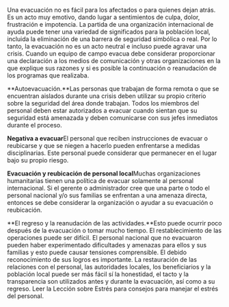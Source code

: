[Title]: # (Consideraciones)
[Difficulty]: # (Principiante)
[Order]: # (5)

Una evacuación no es fácil para los afectados o para quienes dejan atrás. Es un acto muy emotivo, dando lugar a sentimientos de culpa, dolor, frustración e impotencia. La partida de una organización internacional de ayuda puede tener una variedad de significados para la población local, incluida la eliminación de una barrera de seguridad simbólica o real. Por lo tanto, la evacuación no es un acto neutral e incluso puede agravar una crisis. Cuando un equipo de campo evacua debe considerar proporcionar una declaración a los medios de comunicación y otras organizaciones en la que explique sus razones y si es posible la continuación o reanudación de los programas que realizaba.

**Autoevacuación.**Las personas que trabajan de forma remota o que se encuentran aislados durante una crisis deben utilizar su propio criterio sobre la seguridad del área donde trabajan. Todos los miembros del personal deben estar autorizados a evacuar cuando sientan que su seguridad está amenazada y deben comunicarse con sus jefes inmediatos durante el proceso.

**Negativa a evacuar**El personal que reciben instrucciones de evacuar o reubicarse y que se niegen a hacerlo pueden enfrentarse a medidas disciplinarias. Este personal puede considerar que permanecer en el lugar bajo su propio riesgo.

**Evacuación y reubicación de personal local**Muchas organizaciones humanitarias tienen una política de evacuar solamente al personal internacional. Si el gerente o administrador cree que una parte o todo el personal nacional y/o sus familias se enfrentan a una amenaza directa, entonces se debe considerar la organización o ayudar a su evacuación o reubicación.

**El regreso y la reanudación de las actividades.**Esto puede ocurrir poco después de la evacuación o tomar mucho tiempo. El restablecimiento de las operaciones puede ser difícil. El personal nacional que no evacuaron pueden haber experimentado dificultades y amenazas para ellos y sus familias y esto puede causar tensiones comprensible. El debido reconocimiento de sus logros es importante. La restauración de las relaciones con el personal, las autoridades locales, los beneficiarios y la población local puede ser más fácil sí la honestidad, el tacto y la transparencia son utilizados antes y durante la evacuación, así como a su regreso. Leer la Lección sobre Estrés para consejos para manejar el estrés del personal.